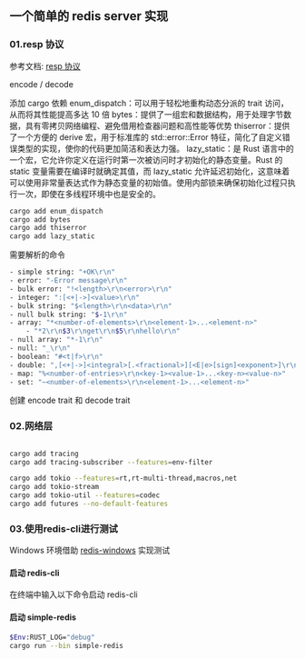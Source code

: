 ## 一个简单的 redis server 实现

### 01.resp 协议
参考文档: [resp 协议](https://redis.io/docs/latest/develop/reference/protocol-spec/)

encode / decode

添加 cargo 依赖
enum_dispatch：可以用于轻松地重构动态分派的 trait 访问，从而将其性能提高多达 10 倍
bytes：提供了一组宏和数据结构，用于处理字节数据，具有零拷贝网络编程、避免借用检查器问题和高性能等优势
thiserror：提供了一个方便的 derive 宏，用于标准库的 std::error::Error 特征，简化了自定义错误类型的实现，使你的代码更加简洁和表达力强。
lazy_static：是 Rust 语言中的一个宏，它允许你定义在运行时第一次被访问时才初始化的静态变量。Rust 的 static 变量需要在编译时就确定其值，而 lazy_static 允许延迟初始化，这意味着可以使用非常量表达式作为静态变量的初始值。使用内部锁来确保初始化过程只执行一次，即使在多线程环境中也是安全的。

```sh
cargo add enum_dispatch
cargo add bytes
cargo add thiserror
cargo add lazy_static
```

需要解析的命令
```sh
- simple string: "+OK\r\n"
- error: "-Error message\r\n"
- bulk error: "!<length>\r\n<error>\r\n"
- integer: ":[<+|->]<value>\r\n"
- bulk string: "$<length>\r\n<data>\r\n"
- null bulk string: "$-1\r\n"
- array: "*<number-of-elements>\r\n<element-1>...<element-n>"
    - "*2\r\n$3\r\nget\r\n$5\r\nhello\r\n"
- null array: "*-1\r\n"
- null: "_\r\n"
- boolean: "#<t|f>\r\n"
- double: ",[<+|->]<integral>[.<fractional>][<E|e>[sign]<exponent>]\r\n"
- map: "%<number-of-entries>\r\n<key-1><value-1>...<key-n><value-n>"
- set: "~<number-of-elements>\r\n<element-1>...<element-n>"
```

创建 encode trait 和 decode trait



### 02.网络层

```sh

cargo add tracing
cargo add tracing-subscriber --features=env-filter

cargo add tokio --features=rt,rt-multi-thread,macros,net
cargo add tokio-stream
cargo add tokio-util --features=codec
cargo add futures --no-default-features
```

### 03.使用redis-cli进行测试

Windows 环境借助 [redis-windows](https://github.com/redis-windows/redis-windows) 实现测试

#### 启动 redis-cli
在终端中输入以下命令启动 redis-cli

#### 启动 simple-redis

```sh
$Env:RUST_LOG="debug"
cargo run --bin simple-redis
```
